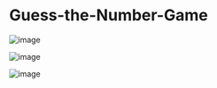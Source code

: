 # Guess-the-Number-Game

![image](https://github.com/SyedSamrozeAli/Guess-the-Number-Game/assets/119349274/b72dcd7a-9560-4b6c-beb1-c44b668ae829)

![image](https://github.com/SyedSamrozeAli/Guess-the-Number-Game/assets/119349274/6a7e938d-8d64-414c-9010-d68781e96a0e)

![image](https://github.com/SyedSamrozeAli/Guess-the-Number-Game/assets/119349274/1d509791-03e3-49b9-8a95-b2972e5b734c)



